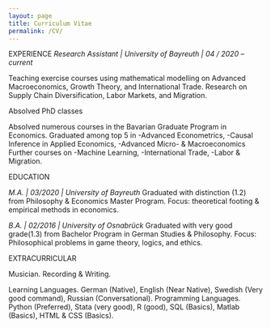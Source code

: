 ```yaml
---
layout: page
title: Curriculum Vitae
permalink: /CV/
---
```


EXPERIENCE
*Research Assistant | University of Bayreuth | 
04 / 2020 – current*

Teaching exercise courses using mathematical modelling on Advanced Macroeconomics, Growth Theory, and International Trade. 
Research on Supply Chain Diversification, Labor Markets, and Migration.


Absolved PhD classes

Absolved numerous courses in the Bavarian Graduate Program in Economics. 
Graduated among top 5 in 
  -Advanced Econometrics, 
  -Causal Inference in Applied Economics, 
  -Advanced Micro- & Macroeconomics 
Further courses on 
  -Machine Learning, 
  -International Trade, 
  -Labor & Migration.


EDUCATION

*M.A. | 03/2020 | University of Bayreuth*
Graduated with distinction (1.2) from Philosophy & Economics Master Program. 
Focus: theoretical footing & empirical methods in economics.


*B.A. | 02/2016 | University of Osnabrück*
Graduated with very good grade(1.3) from Bachelor Program in German Studies & Philosophy. 
Focus: Philosophical problems in game theory, logics, and ethics.


EXTRACURRICULAR

Musician. Recording & Writing.

Learning Languages. German (Native), English (Near Native), Swedish (Very good command), Russian (Conversational).
Programming Languages. Python (Preferred), Stata (very good), R (good), SQL (Basics), Matlab (Basics), HTML & CSS (Basics).
    
    

